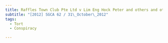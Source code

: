 ```yaml
---
title: Raffles Town Club Pte Ltd v Lim Eng Hock Peter and others and other appeals
subtitle: "[2012] SGCA 62 / 31\_October\_2012"
tags:
  - Tort
  - Conspiracy

---
```



